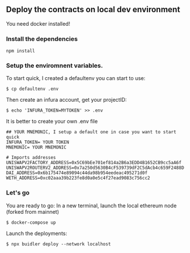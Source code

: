 
## Deploy the contracts on local dev environment

You need docker installed!

### Install the dependencies
`npm install`

### Setup the enviromnent variables.

To start quick, I created a defaultenv you can start to use: 

`$ cp defaultenv .env`

Then create an infura account, get your projectID: 

`$ echo 'INFURA_TOKEN=MYTOKEN' >> .env`

It is better to create your own .env file

```
## YOUR MNEMONIC, I setup a default one in case you want to start quick
INFURA_TOKEN= YOUR TOKEN
MNEMONIC= YOUR MNEMONIC

# Imports addresses
UNISWAPV2FACTORY_ADDRESS=0x5C69bEe701ef814a2B6a3EDD4B1652CB9cc5aA6f
UNISWAPV2ROUTERV2_ADDRESS=0x7a250d5630B4cF539739dF2C5dAcb4c659F2488D
DAI_ADDRESS=0x6b175474e89094c44da98b954eedeac495271d0f
WETH_ADDRESS=0xc02aaa39b223fe8d0a0e5c4f27ead9083c756cc2
```

### Let's go 

You are ready to go: 
In a new terminal, launch the local ethereum node (forked from mainnet)

`$ docker-compose up`

Launch the deployments: 

`$ npx buidler deploy --network localhost`
